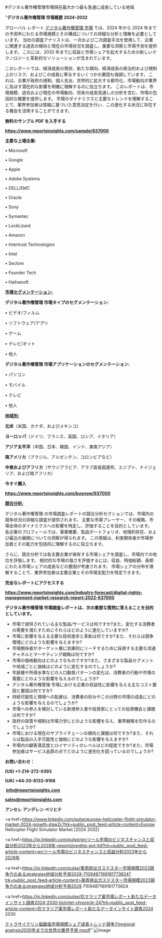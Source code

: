 #デジタル著作権管理市場現在最大かつ最も急速に成長している地域

"<strong>デジタル著作権管理 市場概要 2024-2032</strong>

グローバル レポート <a href=https://www.reportsinsights.com/sample/637000>デジタル著作権管理 市場</a> では、2024 年から 2024 年までの予測年にわたる市場規模とその構成についての詳細な分析と理解を必要としています。 当社の調査アナリストは、一次および二次調査手法を使用して、企業に関連する過去の傾向と現在の市場状況を調査し、重要な洞察と市場予測を提供します。 これには、2032 年までに収益と市場シェアを拡大​​するための新しいテクノロジーと革新的なソリューションが含まれています。

このレポートでは、経済成長の現状、新たな傾向、経済成長の政治的および規制上のリスク、およびこの成長に寄与するいくつかの要因も強調しています。 これは、企業が政府の規制、個人支出、世界的に拡大する都市化、市場動向が業界に及ぼす潜在的な影響を明確に理解するのに役立ちます。 このレポートは、市場規模、過去および現在の市場動向、将来の成長見通しの分析を含む、市場の包括的な概要を提供します。 市場のダイナミクスと主要なトレンドを理解することで、業界参加者は情報に基づいた意思決定を行い、この進化する状況に存在する機会を活用することができます。

<strong><b>無料のサンプル PDF を入手する</b></strong>

<a href=https://www.reportsinsights.com/sample/637000><strong><u>https://www.reportsinsights.com/sample/637000</u></strong></a>

<strong>主要な上場企業:</strong>

• Microsoft

• Google

• Apple

• Adobe Systems

• DELL/EMC

• Oracle

• Sony

• Symantec

• LockLizard

• Amazon

• Intertrust Technologies

• Intel

• Seclore

• Founder Tech

• Haihaisoft

<strong><u>市場セグメンテーション</u></strong><strong><u>:</u></strong>

<strong>デジタル著作権管理 市場タイプのセグメンテーション:</strong>

• ビデオ/フィルム

• ソフトウェア/アプリ

• ゲーム

• テレビ/オット

• 他人

<strong>デジタル著作権管理 市場アプリケーションのセグメンテーション:</strong>

• パソコン

• モバイル

• テレビ

• 他人

<strong><u>地域別</u></strong><strong><u>:</u></strong>

<strong>北米</strong>（米国、カナダ、およびメキシコ）

<strong>ヨーロッパ</strong>（ドイツ、フランス、英国、ロシア、イタリア）

<strong>アジア太平洋</strong>（中国、日本、韓国、インド、東南アジア）

<strong>南アメリカ</strong>（ブラジル、アルゼンチン、コロンビアなど）

<strong>中東およびアフリカ</strong>（サウジアラビア、アラブ首長国連邦、エジプト、ナイジェリア、および南アフリカ）

<strong>今すぐ購入</strong>

<a href=https://www.reportsinsights.com/buynow/637000><strong><u>https://www.reportsinsights.com/buynow/637000</u></strong></a>

<strong><u>競合分析:</u></strong>

デジタル著作権管理 の市場調査レポートの競合分析セクションでは、市場内の競争状況の詳細な調査が提供されます。 主要な市場プレーヤー、その戦略、市場全体のダイナミクスへの影響を特定し、評価することを目的としています。 各企業のプロフィールでは、事業概要、製品ポートフォリオ、地理的存在、および最近の展開についての洞察が得られます。 この情報は、利害関係者が市場参加者とその能力を包括的に理解するのに役立ちます。

さらに、競合分析では各主要企業が保有する市場シェアを調査し、市場内での地位を評価します。 相対的な市場の強さを評価するには、収益、時価総額、長期にわたる市場シェアの成長などの要因が考慮されます。 市場シェアの分布を理解することで、業界参加者は主要企業とその市場支配力を特定できます。

<strong>完全なレポートにアクセスする</strong>

<a href=https://www.reportsinsights.com/industry-forecast/digital-rights-management-market-research-report-2022-637000><strong><u><b>https://www.reportsinsights.com/industry-forecast/digital-rights-management-market-research-report-2022-637000</b></u></strong></a>

<strong><b>デジタル著作権管理 市場調査レポートは、次の重要な質問に答えることを目的としています。</b></strong>
<ul>
  <li>市場で提供されている主な製品/サービスは何ですか?また、変化する消費者の需要を満たすためにそれらはどのように進化していますか?</li>
  <li>市場に影響を与える主要な技術進歩と革新は何ですか?また、それらは競争環境にどのような影響を与えますか?</li>
  <li>市場関係者がターゲット層に効果的にリーチするために採用する主要な流通チャネルとマーケティング戦略は何ですか?</li>
  <li>市場の価格動向はどのようなものですか?また、さまざまな製品セグメントや地域ごとに価格はどのように変化するのでしょうか?</li>
  <li>年齢層や所得水準などの人口動態パターンの変化は、消費者の行動や市場の需要にどのような影響を与えるのでしょうか?</li>
  <li>デジタル著作権管理 市場における企業の収益性に影響を与える主なコスト要因と要因は何ですか?</li>
  <li>持続可能性と環境への配慮は、消費者の好みやこの分野の市場の成長にどのような影響を与えるのでしょうか?</li>
  <li>市場への参入を検討している新規参入者や投資家にとっての投資機会と課題は何ですか?</li>
  <li>政府の政策や規制は市場力学にどのような影響を与え、業界戦略を形作るのでしょうか?</li>
  <li>市場における現在のサプライチェーンの傾向と課題は何ですか?また、それらは製品の入手可能性と価格にどのような影響を与えますか?</li>
  <li>市場内の顧客満足度とロイヤリティのレベルはどの程度ですか?また、市場参加者はサービス品質の点でどのように差別化を図っているのでしょうか?</li>
</ul>
<strong>お問い合わせ：</strong>

<strong>(US) +1-214-272-0393</strong>

<strong>(UK) +44-20-8133-9198</strong>

<strong> </strong><a href=info@reportsinsights.com><strong><u>info@reportsinsights.com</u></strong></a>

<a href=sales@reportsinsights.com><strong><u>sales@reportsinsights.com</u></strong></a>

<strong>アンセレ アンデレン ベリヒテ</strong>

<a href=https://www.linkedin.com/pulse/europe-helicopter-flight-simulator-market-2024-growth-dgw2c?trk=public_post_feed-article-content>Europe Helicopter Flight Simulator Market [2024 2032]</a>

<a href=https://jp.linkedin.com/pulse/grcツール市場のビジネスチャンスと収益分析2023年から2028年-reportsinsights-pvt-ltd?trk=public_post_feed-article-content>grcツール市場のビジネスチャンスと収益分析2023年から2028年</a>

<a href=https://jp.linkedin.com/pulse/車両排出ガステスター市場規模2023競争力のあるstrategies地域分析予測2028-7109487169181773824?trk=public_post_feed-article-content>車両排出ガステスター市場規模2023競争力のあるstrategies地域分析予測2028 7109487169181773824</a>

<a href=https://jp.linkedin.com/pulse/抗マラリア薬市場レポート新たなデータインサイト調査2024-2030-bizintel-chronicle-24?trk=public_post_feed-article-content>抗マラリア薬市場レポート新たなデータインサイト調査2024 2030</a>

<a href=https://www.linkedin.com/pulse/テトラサイクリン塩酸塩市場規模シェア成長トレンド競争力regional-analysis2030年までの世界の業界予測-mqzlf/>テトラサイクリン塩酸塩市場規模シェア成長トレンド競争力regional analysis2030年までの世界の業界予測 mqzlf</a>"
![image](https://github.com/aanak123/RIMarketer1/assets/158471119/548248cf-d724-4686-b111-1bddfb6ddc6b)
